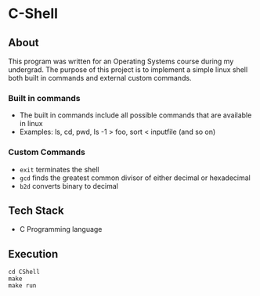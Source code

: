 # C-Shell

## About
This program was written for an Operating Systems course during my undergrad. The purpose of this project is to implement a simple linux shell both built in commands and external custom commands.

### Built in commands
- The built in commands include all possible commands that are available in linux
- Examples: ls, cd, pwd, ls -1 > foo, sort < inputfile (and so on)

### Custom Commands
- ```exit``` terminates the shell
- ```gcd``` finds the greatest common divisor of either decimal or hexadecimal
- ```b2d``` converts binary to decimal

## Tech Stack
- C Programming language

## Execution
```
cd CShell
make
make run
```


